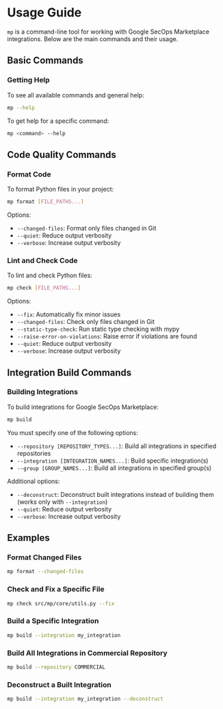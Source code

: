 # Usage Guide

`mp` is a command-line tool for working with Google SecOps Marketplace integrations.
Below are the main commands and their usage.

## Basic Commands

### Getting Help

To see all available commands and general help:

```bash
mp --help
```

To get help for a specific command:

```bash
mp <command> --help
```

## Code Quality Commands

### Format Code

To format Python files in your project:

```bash
mp format [FILE_PATHS...]
```

Options:

- `--changed-files`: Format only files changed in Git
- `--quiet`: Reduce output verbosity
- `--verbose`: Increase output verbosity

### Lint and Check Code

To lint and check Python files:

```bash
mp check [FILE_PATHS...]
```

Options:

- `--fix`: Automatically fix minor issues
- `--changed-files`: Check only files changed in Git
- `--static-type-check`: Run static type checking with mypy
- `--raise-error-on-violations`: Raise error if violations are found
- `--quiet`: Reduce output verbosity
- `--verbose`: Increase output verbosity

## Integration Build Commands

### Building Integrations

To build integrations for Google SecOps Marketplace:

```bash
mp build
```

You must specify one of the following options:

- `--repository [REPOSITORY_TYPES...]`: Build all integrations in specified repositories
- `--integration [INTEGRATION_NAMES...]`: Build specific integration(s)
- `--group [GROUP_NAMES...]`: Build all integrations in specified group(s)

Additional options:

- `--deconstruct`: Deconstruct built integrations instead of building them (works only
  with `--integration`)
- `--quiet`: Reduce output verbosity
- `--verbose`: Increase output verbosity

## Examples

### Format Changed Files

```bash
mp format --changed-files
```

### Check and Fix a Specific File

```bash
mp check src/mp/core/utils.py --fix
```

### Build a Specific Integration

```bash
mp build --integration my_integration
```

### Build All Integrations in Commercial Repository

```bash
mp build --repository COMMERCIAL
```

### Deconstruct a Built Integration

```bash
mp build --integration my_integration --deconstruct
```
